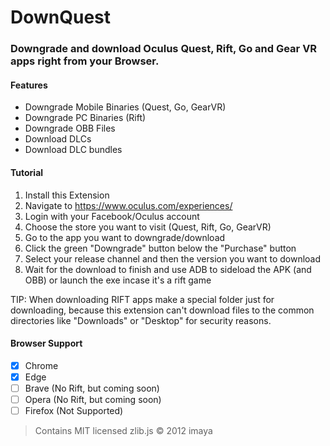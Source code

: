# DownQuest
### Downgrade and download Oculus Quest, Rift, Go and Gear VR apps right from your Browser.

#### Features
- Downgrade Mobile Binaries (Quest, Go, GearVR)
- Downgrade PC Binaries (Rift)
- Downgrade OBB Files
- Download DLCs
- Download DLC bundles

#### Tutorial
1. Install this Extension
2. Navigate to https://www.oculus.com/experiences/
3. Login with your Facebook/Oculus account
4. Choose the store you want to visit (Quest, Rift, Go, GearVR)
5. Go to the app you want to downgrade/download
6. Click the green "Downgrade" button below the "Purchase" button
7. Select your release channel and then the version you want to download
8. Wait for the download to finish and use ADB to sideload the APK (and OBB) or launch the exe incase it's a rift game

TIP: When downloading RIFT apps make a special folder just for downloading, because this extension can't download files to the common directories like "Downloads" or "Desktop" for security reasons.

#### Browser Support
- [x] Chrome
- [x] Edge
- [ ] Brave     (No Rift, but coming soon)
- [ ] Opera     (No Rift, but coming soon)
- [ ] Firefox   (Not Supported)

>Contains MIT licensed zlib.js © 2012 imaya